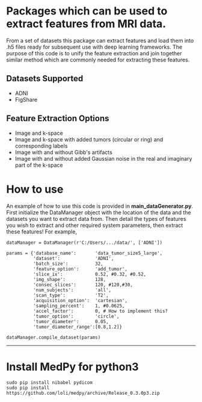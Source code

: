 # Packages which can be used to extract features from MRI data.

From a set of datasets this package can extract features and load them into .h5 files ready for subsequent use with deep learning frameworks. The purpose of this code is to unify the feature extraction and join together similar method which are commonly needed for extracting these features.

## Datasets Supported
- ADNI
- FigShare

## Feature Extraction Options
- Image and k-space
- Image and k-space with added tumors (circular or ring) and corresponding labels
- Image with and without Gibb's artifacts
- Image with and without added Gaussian noise in the real and imaginary part of the k-space



# How to use

An example of how to use this code is provided in **main_dataGenerator.py**. First initialize the DataManager object with the location of the data and the datasets you want to extract data from. Then detail the types of features you wish to extract and other required system parameters, then extract these features! For example,

```
dataManager = DataManager(r'C:/Users/.../data/', ['ADNI'])

params = {'database_name':       'data_tumor_size5_large',
          'dataset':             'ADNI',
          'batch_size':          32,
          'feature_option':      'add_tumor',
          'slice_ix':            0.52, #0.32, #0.52,
          'img_shape':           128,
          'consec_slices':       120, #120,#30,
          'num_subjects':        'all',
          'scan_type':           'T2',
          'acquisition_option':  'cartesian',
          'sampling_percent':    1, #0.0625,
          'accel_factor':        0, # How to implement this?
          'tumor_option':        'circle',
          'tumor_diameter':      0.05,
          'tumor_diameter_range':[0.8,1.2]}

dataManager.compile_dataset(params)
```

---

# Install MedPy for python3
```
sudo pip install nibabel pydicom
sudo pip install https://github.com/loli/medpy/archive/Release_0.3.0p3.zip
```
